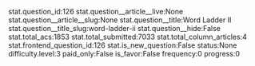 stat.question_id:126
stat.question__article__live:None
stat.question__article__slug:None
stat.question__title:Word Ladder II
stat.question__title_slug:word-ladder-ii
stat.question__hide:False
stat.total_acs:1853
stat.total_submitted:7033
stat.total_column_articles:4
stat.frontend_question_id:126
stat.is_new_question:False
status:None
difficulty.level:3
paid_only:False
is_favor:False
frequency:0
progress:0
